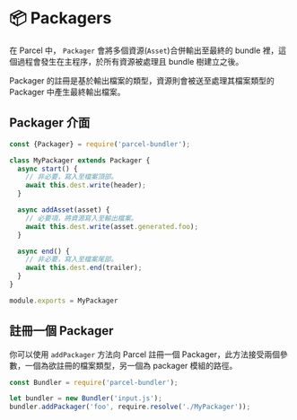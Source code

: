 # 📦 Packagers

在 Parcel 中， `Packager` 會將多個資源(`Asset`)合併輸出至最終的 bundle 裡，這個過程會發生在主程序，於所有資源被處理且 bundle 樹建立之後。

Packager 的註冊是基於輸出檔案的類型，資源則會被送至處理其檔案類型的 Packager 中產生最終輸出檔案。

## Packager 介面

```javascript
const {Packager} = require('parcel-bundler');

class MyPackager extends Packager {
  async start() {
    // 非必要，寫入至檔案頂部。
    await this.dest.write(header);
  }

  async addAsset(asset) {
    // 必要項，將資源寫入至輸出檔案。
    await this.dest.write(asset.generated.foo);
  }

  async end() {
    // 非必要，寫入至檔案尾部。
    await this.dest.end(trailer);
  }
}

module.exports = MyPackager
```

## 註冊一個 Packager

你可以使用 `addPackager` 方法向 Parcel 註冊一個 Packager，此方法接受兩個參數，一個為欲註冊的檔案類型，另一個為 packager 模組的路徑。

```javascript
const Bundler = require('parcel-bundler');

let bundler = new Bundler('input.js');
bundler.addPackager('foo', require.resolve('./MyPackager'));
```
